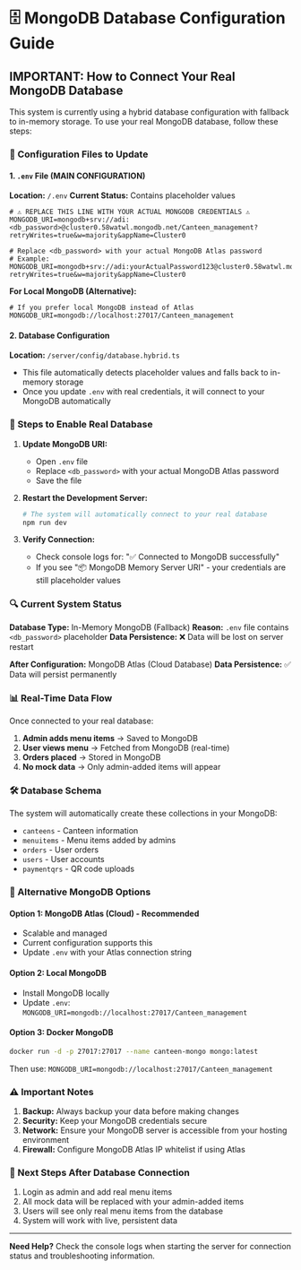 # 🗄️ MongoDB Database Configuration Guide

## IMPORTANT: How to Connect Your Real MongoDB Database

This system is currently using a hybrid database configuration with fallback to in-memory storage. To use your real MongoDB database, follow these steps:

### 📍 Configuration Files to Update

#### 1. `.env` File (MAIN CONFIGURATION)

**Location:** `/.env`
**Current Status:** Contains placeholder values

```env
# ⚠️ REPLACE THIS LINE WITH YOUR ACTUAL MONGODB CREDENTIALS ⚠️
MONGODB_URI=mongodb+srv://adi:<db_password>@cluster0.58watwl.mongodb.net/Canteen_management?retryWrites=true&w=majority&appName=Cluster0

# Replace <db_password> with your actual MongoDB Atlas password
# Example: MONGODB_URI=mongodb+srv://adi:yourActualPassword123@cluster0.58watwl.mongodb.net/Canteen_management?retryWrites=true&w=majority&appName=Cluster0
```

**For Local MongoDB (Alternative):**

```env
# If you prefer local MongoDB instead of Atlas
MONGODB_URI=mongodb://localhost:27017/Canteen_management
```

#### 2. Database Configuration

**Location:** `/server/config/database.hybrid.ts`

- This file automatically detects placeholder values and falls back to in-memory storage
- Once you update `.env` with real credentials, it will connect to your MongoDB automatically

### 🚀 Steps to Enable Real Database

1. **Update MongoDB URI:**

   - Open `.env` file
   - Replace `<db_password>` with your actual MongoDB Atlas password
   - Save the file

2. **Restart the Development Server:**

   ```bash
   # The system will automatically connect to your real database
   npm run dev
   ```

3. **Verify Connection:**
   - Check console logs for: "✅ Connected to MongoDB successfully"
   - If you see "📦 MongoDB Memory Server URI" - your credentials are still placeholder values

### 🔍 Current System Status

**Database Type:** In-Memory MongoDB (Fallback)
**Reason:** `.env` file contains `<db_password>` placeholder
**Data Persistence:** ❌ Data will be lost on server restart

**After Configuration:** MongoDB Atlas (Cloud Database)
**Data Persistence:** ✅ Data will persist permanently

### 📊 Real-Time Data Flow

Once connected to your real database:

1. **Admin adds menu items** → Saved to MongoDB
2. **User views menu** → Fetched from MongoDB (real-time)
3. **Orders placed** → Stored in MongoDB
4. **No mock data** → Only admin-added items will appear

### 🛠️ Database Schema

The system will automatically create these collections in your MongoDB:

- `canteens` - Canteen information
- `menuitems` - Menu items added by admins
- `orders` - User orders
- `users` - User accounts
- `paymentqrs` - QR code uploads

### 🔧 Alternative MongoDB Options

#### Option 1: MongoDB Atlas (Cloud) - Recommended

- Scalable and managed
- Current configuration supports this
- Update `.env` with your Atlas connection string

#### Option 2: Local MongoDB

- Install MongoDB locally
- Update `.env`: `MONGODB_URI=mongodb://localhost:27017/Canteen_management`

#### Option 3: Docker MongoDB

```bash
docker run -d -p 27017:27017 --name canteen-mongo mongo:latest
```

Then use: `MONGODB_URI=mongodb://localhost:27017/Canteen_management`

### ⚠️ Important Notes

1. **Backup:** Always backup your data before making changes
2. **Security:** Keep your MongoDB credentials secure
3. **Network:** Ensure your MongoDB server is accessible from your hosting environment
4. **Firewall:** Configure MongoDB Atlas IP whitelist if using Atlas

### 🎯 Next Steps After Database Connection

1. Login as admin and add real menu items
2. All mock data will be replaced with your admin-added items
3. Users will see only real menu items from the database
4. System will work with live, persistent data

---

**Need Help?** Check the console logs when starting the server for connection status and troubleshooting information.
